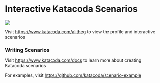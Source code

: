 # Interactive Katacoda Scenarios

[![](http://shields.katacoda.com/katacoda/alitheg/count.svg)](https://www.katacoda.com/alitheg "Get your profile on Katacoda.com")

Visit https://www.katacoda.com/alitheg to view the profile and interactive scenarios

### Writing Scenarios
Visit https://www.katacoda.com/docs to learn more about creating Katacoda scenarios

For examples, visit https://github.com/katacoda/scenario-example
